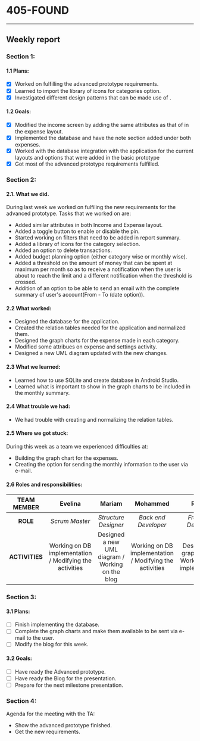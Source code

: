 #  __405-FOUND__
---
## __Weekly report__

### __Section 1:__

#### 1.1 Plans:

- [X] Worked on fulfilling the advanced prototype requirements.
- [X] Learned to import the library of icons for categories option.
- [X] Investigated different design patterns that can be made use of .

#### 1.2 Goals:

- [X] Modified the income screen by adding the same attributes as that of in the expense layout.
- [X] Implemented the database and have the note section added under both expenses.
- [X] Worked with the database integration with the application for the current layouts and options that were added in the basic prototype
- [X] Got most of the advanced prototype requirements fulfilled.

### __Section 2:__

 #### 2.1. What we did.
 During last week we worked on fulfiling the new requirements for the advanced prototype. Tasks that we worked on are:
 
- Added similar attributes in both Income and Expense layout.
- Added a toggle button to enable or disable the pin.
- Started working on filters that need to be added in report summary.
- Added a library of icons for the category selection.
- Added an option to delete transactions.
- Added budget planning option (either category wise or monthly wise).
- Added a threshold on the amount of money that can be spent at maximum per month so as to receive a notification when the user is about to reach the limit and a different notification when the threshold is crossed.
- Addition of an option to be able to send an email with the complete summary of user's account(From - To (date option)).

#### 2.2 What worked:

- Designed the database for the application.
- Created the relation tables needed for the application and normalized them.
- Designed the graph charts for the expense made in each category.
- Modified some attribues on expense and settings activity.
- Designed a new UML diagram updated with the new changes.

#### 2.3 What we learned:

- Learned how to use SQLite and create database in Android Studio.
- Learned what is important to show in the graph charts to be included in the monthly summary.

#### 2.4 What trouble we had:

- We had trouble with creating and normalizing the relation tables.

#### 2.5 Where we got stuck:

During this week as a team we experienced difficulties at:

- Building the graph chart for the expenses.
- Creating the option for sending the monthly information to the user via e-mail.

#### 2.6 Roles and responsibilities:

|TEAM MEMBER | Evelina | Mariam | Mohammed | Ronald |
| :------: | :------: | :------: | :------: | :------: |
| __ROLE__       | _Scrum Master_ |_Structure Designer_ | _Back end Developer_| _Front end Developer_ |
| __ACTIVITIES__       | Working on DB implementation / Modifying the activities | Designed a new UML diagram / Working on the blog| Working on DB implementation / Modifying the activities| Designed the graph charts / Working on DB implementation|

### __Section 3:__

#### 3.1 Plans:

- [ ] Finish implementing the database.
- [ ] Complete the graph charts and make them available to be sent via e-mail to the user.
- [ ] Modify the blog for this week.

#### 3.2 Goals:

- [ ] Have ready the Advanced prototype.
- [ ] Have ready the Blog for the presentation.
- [ ] Prepare for the next milestone presentation.

### __Section 4:__

Agenda for the meeting with the TA:

- Show the advanced prototype finished.
- Get the new requirements.


